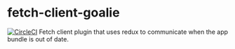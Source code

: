 # fetch-client-goalie
[![CircleCI](https://circleci.com/gh/synapsestudios/fetch-client-goalie.svg?style=svg)](https://circleci.com/gh/synapsestudios/fetch-client-goalie)
Fetch client plugin that uses redux to communicate when the app bundle is out of date.
